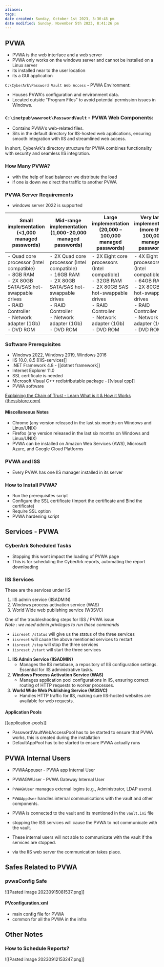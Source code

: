 ```yaml
---
aliases: 
tags: 
date created: Sunday, October 1st 2023, 3:30:48 pm
date modified: Sunday, November 5th 2023, 8:41:26 pm
---
```


## PVWA

- PVWA is the web interface and a web server  
- PVWA only works on the windows server and cannot be installed on a Linux server  
- its installed near to the user location  
- its a GUI application

 `C:\CyberArk\Password Vault Web Access` - PVWA Environment:

   - Houses PVWA's configuration and environment data.
   - Located outside "Program Files" to avoid potential permission issues in Windows.  

### `C:\inetpub\wwwroot\PasswordVault` - PVWA Web Components:

   - Contains PVWA's web-related files.
   - Sits in the default directory for IIS-hosted web applications, ensuring smooth integration with IIS and streamlined web access.

In short, CyberArk's directory structure for PVWA combines functionality with security and seamless IIS integration.

### How Many PVWA?

- with the help of load balancer we distribute the load
- if one is down we direct the traffic to another PVWA

### PVWA Server Requirements

- windows server 2022 is supported

|Small implementation  <br>(<1,000 managed passwords)|Mid-range implementation  <br>(1,000-20,000 managed passwords)|Large implementation  <br>(20,000 – 100,000 managed passwords)|Very large implementation  <br>(more than 100,000 managed passwords)|
|---|---|---|---|
|- Quad core processor (Intel compatible)<br>- 8GB RAM<br>- 2X 80GB SATA/SAS hot-swappable drives<br>- RAID Controller<br>- Network adapter (1Gb)<br>- DVD ROM|- 2X Quad core processor (Intel compatible)<br>- 16GB RAM<br>- 2X 80GB SATA/SAS hot-swappable drives<br>- RAID Controller<br>- Network adapter (1Gb)<br>- DVD ROM|- 2X Eight core processors (Intel compatible)<br>- 32GB RAM<br>- 2X 80GB SAS hot-swappable drives<br>- RAID Controller<br>- Network adapter (1Gb)<br>- DVD ROM|- 4X Eight core processors (Intel compatible)<br>- 64GB RAM<br>- 2X 80GB SAS hot-swappable drives<br>- RAID Controller<br>- Network adapter (1Gb)<br>- DVD ROM|  

### Software Prerequisites

- Windows 2022, Windows 2019, Windows 2016  
- IIS 10.0, 8.5 [[IIS-services]]
- .NET Framework 4.8 - [[dotnet framework]]
- Internet Explorer 11.0  
- SSL certificate is needed
- Microsoft Visual C++ redistributable package - [[visual cpp]]
- PVWA software

[Explaining the Chain of Trust - Learn What is it & How it Works (thesslstore.com)](https://www.thesslstore.com/knowledgebase/ssl-support/explaining-the-chain-of-trust/)

#### Miscellaneous Notes

- Chrome (any version released in the last six months on Windows and Linux/UNIX)  
- Firefox (any version released in the last six months on Windows and Linux/UNIX)   
- PVWA can be installed on Amazon Web Services (AWS), Microsoft Azure, and Google Cloud Platforms

### PVWA and ISS

- Every PVWA has one IIS manager installed in its server

### How to Install PVWA?

- Run the prerequisites script  
- Configure the SSL certificate (Import the certificate and Bind the certificate)
- Require SSL option
- PVWA hardening script 

## Services - PVWA

### CyberArk Scheduled Tasks

- Stopping this wont impact the loading of PVWA page
- This is for scheduling the CyberArk reports, automating the report downloading

### IIS Services

These are the services under IIS
1. IIS admin service (IISADMIN)
2. Windows process activation service (WAS)
3. World Wide web publishing service (W3SVC)  

One of the troubleshooting steps for ISS / PVWA issue  
*Note : we need admin privileges to run these commands*

- `iisreset /status` will give us the status of the three services  
- `iisreset` will cause the above mentioned services to restart
- `iisreset /stop` will stop the three services
- `iisreset /start` will start the three services

1. **IIS Admin Service (IISADMIN)**
    - Manages the IIS metabase, a repository of IIS configuration settings. Essential for IIS administrative tasks.
2. **Windows Process Activation Service (WAS)**
    - Manages application pool configurations in IIS, ensuring correct routing of HTTP requests to worker processes.
3. **World Wide Web Publishing Service (W3SVC)**
    - Handles HTTP traffic for IIS, making sure IIS-hosted websites are available for web requests.

#### Application Pools

[[application-pools]]
- PasswordVaultWebAccessPool has to be started to ensure that PVWA works, this is created during the installation
- DefaultAppPool has to be started to ensure PVWA actually runs

## PVWA Internal Users

- PVWAAppuser - PVWA app Internal User
- PVWAGWUser - PVWA Gateway Internal User

- `PVWAGWUser` manages external logins (e.g., Administrator, LDAP users).
- `PVWAAppUser` handles internal communications with the vault and other components.

- PVWA is connected to the vault and its mentioned in the `vault.ini` file
- stopping the ISS services will cause the PVWA to not communicate with the vault.
- These internal users will not able to communicate with the vault if the services are stopped.
- via the IIS web server the communication takes place.

## Safes Related to PVWA

### pvwaConfig Safe

![[Pasted image 20230915081537.png]]

#### PVconfiguration.xml

 - main config file for PVWA
 - common for all the PVWA in the infra

## Other Notes

### How to Schedule Reports?

 ![[Pasted image 20230912153247.png]]